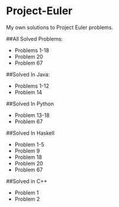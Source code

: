 # Project-Euler
My own solutions to Project Euler problems. 

##All Solved Problems:
- Problems 1-18
- Problem 20
- Problem 67
 
##Solved In Java:
 - Problems 1-12
 - Problem 14

##Solved In Python
 - Problem 13-18
 - Problem 67

##Solved In Haskell
 - Problem 1-5
 - Problem 9
 - Problem 18
 - Problem 20
 - Problem 67
 
##Solved in C++
 - Problem 1
 - Problem 2
